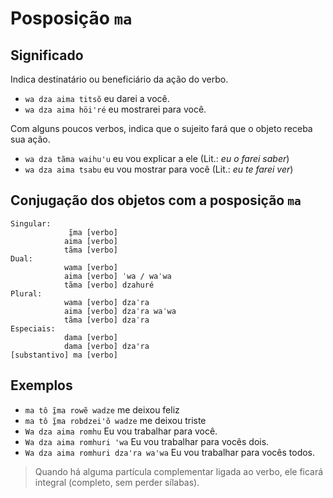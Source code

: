 # Posposição `ma`

## Significado

Indica destinatário ou beneficiário da ação do verbo. 

- `wa dza aima titsõ` eu darei a você.
- `wa dza aima höiꞌré` eu mostrarei para você.

Com alguns poucos verbos, indica que o sujeito fará que o objeto receba sua ação.

- `wa dza tãma waihuꞌu` eu vou explicar a ele (Lit.: *eu o farei saber*)
- `wa dza aima tsabu` eu vou mostrar para você (Lit.: *eu te farei ver*)

## Conjugação dos objetos com a posposição `ma`

```text
Singular:
             ĩ̱ma [verbo]
            aima [verbo]
            tãma [verbo]
Dual:
            wama [verbo] 
            aima [verbo] ˈwa / waˈwa
            tãma [verbo] dzahuré
Plural: 
            wama [verbo] dzaˈra
            aima [verbo] dzaˈra waˈwa
            tãma [verbo] dzaˈra
Especiais:
            dama [verbo]  
            dama [verbo] dzaꞌra
[substantivo] ma [verbo]
```

## Exemplos

- `ma tô ĩ̱ma rowẽ wadze` me deixou feliz
- `ma tô ĩ̱ma robdzei'õ wadze` me deixou triste
- `Wa dza aima romhu` Eu vou trabalhar para você.
- `Wa dza aima romhuri 'wa` Eu vou trabalhar para vocês dois.
- `Wa dza aima romhuri dza'ra wa'wa` Eu vou trabalhar para vocês todos.

> Quando há alguma partícula complementar ligada ao verbo, ele ficará integral (completo, sem perder sílabas).